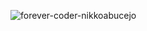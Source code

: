 ![forever-coder-nikkoabucejo](https://user-images.githubusercontent.com/76921233/217558901-834b7446-a583-4089-b10b-660c3b75008b.png)

